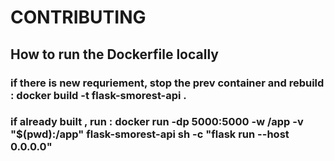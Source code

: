 # CONTRIBUTING

## How to run the Dockerfile locally

### if there is new requriement, stop the prev container and rebuild : docker build -t flask-smorest-api .

### if already built , run : docker run -dp 5000:5000 -w /app -v "$(pwd):/app" flask-smorest-api sh -c "flask run --host 0.0.0.0"
